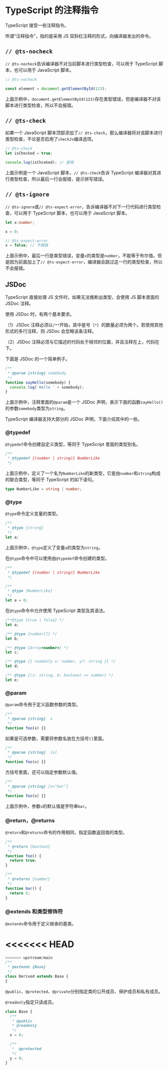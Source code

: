 # TypeScript 的注释指令

TypeScript 接受一些注释指令。

所谓“注释指令”，指的是采用 JS 双斜杠注释的形式，向编译器发出的命令。

## `// @ts-nocheck`

`// @ts-nocheck`告诉编译器不对当前脚本进行类型检查，可以用于 TypeScript 脚本，也可以用于 JavaScript 脚本。

```javascript
// @ts-nocheck

const element = document.getElementById(123);
```

上面示例中，`document.getElementById(123)`存在类型错误，但是编译器不对该脚本进行类型检查，所以不会报错。

## `// @ts-check`

如果一个 JavaScript 脚本顶部添加了`// @ts-check`，那么编译器将对该脚本进行类型检查，不论是否启用了`checkJs`编译选项。

```javascript
// @ts-check
let isChecked = true;

console.log(isChceked); // 报错
```

上面示例是一个 JavaScript 脚本，`// @ts-check`告诉 TypeScript 编译器对其进行类型检查，所以最后一行会报错，提示拼写错误。

## `// @ts-ignore`

`// @ts-ignore`或`// @ts-expect-error`，告诉编译器不对下一行代码进行类型检查，可以用于 TypeScript 脚本，也可以用于 JavaScript 脚本。

```typescript
let x:number;

x = 0;

// @ts-expect-error
x = false; // 不报错
```

上面示例中，最后一行是类型错误，变量`x`的类型是`number`，不能等于布尔值。但是因为前面加上了`// @ts-expect-error`，编译器会跳过这一行的类型检查，所以不会报错。

## JSDoc

TypeScript 直接处理 JS 文件时，如果无法推断出类型，会使用 JS 脚本里面的 JSDoc 注释。

使用 JSDoc 时，有两个基本要求。

（1）JSDoc 注释必须以`/**`开始，其中星号（`*`）的数量必须为两个。若使用其他形式的多行注释，则 JSDoc 会忽略该条注释。

（2）JSDoc 注释必须与它描述的代码处于相邻的位置，并且注释在上，代码在下。

下面是 JSDoc 的一个简单例子。

```javascript
/**
 * @param {string} somebody
 */
function sayHello(somebody) {
  console.log('Hello ' + somebody);
}
```

上面示例中，注释里面的`@param`是一个 JSDoc 声明，表示下面的函数`sayHello()`的参数`somebody`类型为`string`。

TypeScript 编译器支持大部分的 JSDoc 声明，下面介绍其中的一些。

### @typedef

`@typedef`命令创建自定义类型，等同于 TypeScript 里面的类型别名。

```javascript
/**
 * @typedef {(number | string)} NumberLike
 */
```

上面示例中，定义了一个名为`NumberLike`的新类型，它是由`number`和`string`构成的联合类型，等同于 TypeScript 的如下语句。

```typescript
type NumberLike = string | number;
```

### @type

`@type`命令定义变量的类型。

```javascript
/**
 * @type {string}
 */
let a;
```

上面示例中，`@type`定义了变量`a`的类型为`string`。

在`@type`命令中可以使用由`@typedef`命令创建的类型。

```javascript
/**
 * @typedef {(number | string)} NumberLike
 */

/**
 * @type {NumberLike}
 */
let a = 0;
```

在`@type`命令中允许使用 TypeScript 类型及其语法。

```javascript
/**@type {true | false} */
let a;

/** @type {number[]} */
let b;

/** @type {Array<number>} */
let c;

/** @type {{ readonly x: number, y?: string }} */
let d;

/** @type {(s: string, b: boolean) => number} */
let e;
```

### @param

`@param`命令用于定义函数参数的类型。

```javascript
/**
 * @param {string}  x
 */
function foo(x) {}
```

如果是可选参数，需要将参数名放在方括号`[]`里面。

```javascript
/**
 * @param {string}  [x]
 */
function foo(x) {}
```

方括号里面，还可以指定参数默认值。

```javascript
/**
 * @param {string} [x="bar"]
 */
function foo(x) {}
```

上面示例中，参数`x`的默认值是字符串`bar`。

### @return，@returns

`@return`和`@returns`命令的作用相同，指定函数返回值的类型。

```javascript
/**
 * @return {boolean}
 */
function foo() {
  return true;
}

/**
 * @returns {number}
 */
function bar() {
  return 0;
}
```

### @extends 和类型修饰符

`@extends`命令用于定义继承的基类。

<<<<<<< HEAD
=======
```javascript
>>>>>>> upstream/main
/**
 * @extends {Base}
 */
class Derived extends Base {
}
```

`@public`、`@protected`、`@private`分别指定类的公开成员、保护成员和私有成员。

`@readonly`指定只读成员。

```javascript
class Base {
  /**
   * @public
   * @readonly
   */
  x = 0;

  /**
   *  @protected
   */
  y = 0;
}
```

